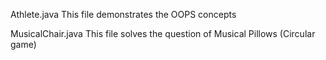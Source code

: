 Athlete.java
This file demonstrates the OOPS concepts

MusicalChair.java
This file solves the question of Musical Pillows (Circular game)
